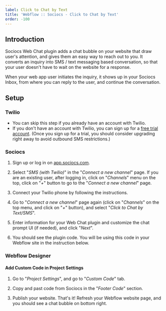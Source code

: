 ```yaml
---
label: Click to Chat by Text
title: 'Webflow :: Sociocs - Click to Chat by Text'
order: -100
---
```


## Introduction

Sociocs Web Chat plugin adds a chat bubble on your website that draw user's attention, and gives them an easy way to reach out to you. It converts an inquiry into SMS / text messaging based conversation, so that your user doesn't have to wait on the website for a response.

When your web app user initiates the inquiry, it shows up in your Sociocs Inbox, from where you can reply to the user, and continue the conversation.

## Setup

### Twilio

* You can skip this step if you already have an account with Twilio.
* If you don't have an account with Twilio, you can sign up for a [free trial account](https://www.twilio.com/try-twilio). (Once you sign up for a trial, you should consider upgrading right away to avoid outbound SMS restrictions.)

### Sociocs

1. Sign up or log in on <a href="https://app.sociocs.com" target="_blank">app.sociocs.com</a>.

1. Select "*SMS (with Twilio)*" in the "*Connect a new channel*" page. If you are an existing user, after logging in, click on "*Channels*" menu on the top, click on "*+*" button to go to the "*Connect a new channel*" page.

1. Connect your Twilio phone by following the instructions.

1. Go to "*Connect a new channel*" page again (click on "*Channels*" on the top menu, and click on "*+*" button), and select "*Click to Chat by Text/SMS*".

1. Enter information for your Web Chat plugin and customize the chat prompt UI (if needed), and click "*Next*".

1. You should see the plugin code. You will be using this code in your Webflow site in the instruction below.

### Webflow Designer

#### Add Custom Code in Project Settings

1. Go to "*Project Settings*", and go to "*Custom Code*" tab.

1. Copy and past code from Sociocs in the "*Footer Code*" section.

1. Publish your website. That's it! Refresh your Webflow website page, and you should see a chat bubble on bottom right.

